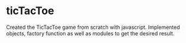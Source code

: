 # ticTacToe

Created the TicTacToe game from scratch with javascript. Implemented objects, factory function as well as modules to get the desired result.
